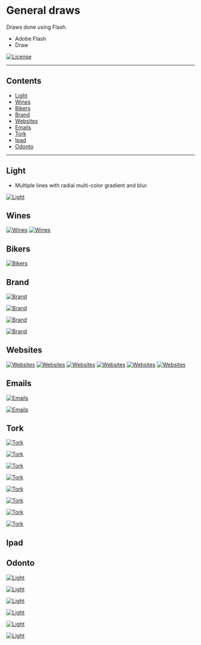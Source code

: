 # General draws
Draws done using Flash.

- Adobe Flash
- Draw

[![License](http://img.shields.io/:license-mit-blue.svg?style=flat-square)](http://badges.mit-license.org)

---

## Contents

- [Light](#light)
- [Wines](#wines)
- [Bikers](#bikers)
- [Brand](#brand)
- [Websites](#websites)
- [Emails](#emails)
- [Tork](#arm)
- [Ipad](#iPad)
- [Odonto](#odonto)

---

## Light 

- Multiple lines with radial multi-color gradient and blur.

[![Light](https://github.com/jonasgozdecki/flash_animations/blob/master/draws/light.png)]()

## Wines

[![Wines](https://github.com/jonasgozdecki/flash_animations/blob/master/draws/aurora1.png)]()
[![Wines](https://github.com/jonasgozdecki/flash_animations/blob/master/draws/aurora2.png)]()

## Bikers

[![Bikers](https://github.com/jonasgozdecki/flash_animations/blob/master/draws/bikers.png)]()

## Brand

[![Brand](https://github.com/jonasgozdecki/flash_animations/blob/master/draws/brand_gestor.png)]()

[![Brand](https://github.com/jonasgozdecki/flash_animations/blob/master/draws/servitrine.png)]()

[![Brand](https://github.com/jonasgozdecki/flash_animations/blob/master/draws/mobdesk.png)]()

[![Brand](https://github.com/jonasgozdecki/flash_animations/blob/master/draws/s1.png)]()

## Websites

[![Websites](https://github.com/jonasgozdecki/flash_animations/blob/master/draws/ex.png)]()
[![Websites](https://github.com/jonasgozdecki/flash_animations/blob/master/draws/index.png)]()
[![Websites](https://github.com/jonasgozdecki/flash_animations/blob/master/draws/index2_Lw.png)]()
[![Websites](https://github.com/jonasgozdecki/flash_animations/blob/master/draws/MAFRO.png)]()
[![Websites](https://github.com/jonasgozdecki/flash_animations/blob/master/draws/textures.png)]()
[![Websites](https://github.com/jonasgozdecki/flash_animations/blob/master/draws/component.png)]()


## Emails

[![Emails](https://github.com/jonasgozdecki/flash_animations/blob/master/draws/mail_hcl.png)]()

[![Emails](https://github.com/jonasgozdecki/flash_animations/blob/master/draws/Integrator_malaEN.png)]()


## Tork

[![Tork](https://github.com/jonasgozdecki/flash_animations/blob/master/draws/card_tork.png)]()

[![Tork](https://github.com/jonasgozdecki/flash_animations/blob/master/draws/tork_work.png)]()

[![Tork](https://github.com/jonasgozdecki/flash_animations/blob/master/draws/p3.png)]()

[![Tork](https://github.com/jonasgozdecki/flash_animations/blob/master/draws/p2.png)]()

[![Tork](https://github.com/jonasgozdecki/flash_animations/blob/master/draws/KERS_liquid.png)]()

[![Tork](https://github.com/jonasgozdecki/flash_animations/blob/master/draws/TORK_V4.png)]()

[![Tork](https://github.com/jonasgozdecki/flash_animations/blob/master/draws/tork_valves_v2.png)]()

[![Tork](https://github.com/jonasgozdecki/flash_animations/blob/master/draws/tork_valves_v2a.png)]()



## Ipad


## Odonto

[![Light](https://github.com/jonasgozdecki/flash_animations/blob/master/draws/odonto/odonto1.png)]()

[![Light](https://github.com/jonasgozdecki/flash_animations/blob/master/draws/odonto/odonto2.png)]()

[![Light](https://github.com/jonasgozdecki/flash_animations/blob/master/draws/odonto/odonto3.png)]()

[![Light](https://github.com/jonasgozdecki/flash_animations/blob/master/draws/odonto/odonto4.png)]()

[![Light](https://github.com/jonasgozdecki/flash_animations/blob/master/draws/odonto/odonto5.png)]()

[![Light](https://github.com/jonasgozdecki/flash_animations/blob/master/draws/odonto/odonto6.png)]()

